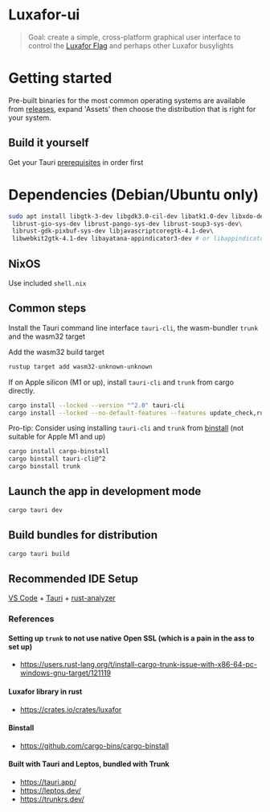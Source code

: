 # Luxafor-ui
>Goal: create a simple, cross-platform graphical user interface to control the [Luxafor Flag](https://luxafor.com/products/) and perhaps other Luxafor busylights


# Getting started

Pre-built binaries for the most common operating systems are available from [releases](https://github.com/nibrobb/luxafor-ui/releases), expand 'Assets' then choose the distribution that is right for your system.


## Build it yourself
Get your Tauri [prerequisites](https://tauri.app/start/prerequisites/) in order first

# Dependencies (Debian/Ubuntu only)
```bash
sudo apt install libgtk-3-dev libgdk3.0-cil-dev libatk1.0-dev libxdo-dev\
 librust-gio-sys-dev librust-pango-sys-dev librust-soup3-sys-dev\
 librust-gdk-pixbuf-sys-dev libjavascriptcoregtk-4.1-dev\
 libwebkit2gtk-4.1-dev libayatana-appindicator3-dev # or libappindicator3-dev
```

## NixOS
Use included `shell.nix`


## Common steps
Install the Tauri command line interface `tauri-cli`, the wasm-bundler `trunk` and the wasm32 target

Add the wasm32 build target
```bash
rustup target add wasm32-unknown-unknown
```

If on Apple silicon (M1 or up), install `tauri-cli` and `trunk` from cargo directly.
```bash
cargo install --locked --version "^2.0" tauri-cli
cargo install --locked --no-default-features --features update_check,rustls trunk
```

Pro-tip: Consider using installing `tauri-cli` and `trunk` from [binstall](https://github.com/cargo-bins/cargo-binstall) (not suitable for Apple M1 and up)
```bash
cargo install cargo-binstall
cargo binstall tauri-cli@^2
cargo binstall trunk
```

## Launch the app in development mode
```bash
cargo tauri dev
```

## Build bundles for distribution
```bash
cargo tauri build
```

## Recommended IDE Setup
[VS Code](https://code.visualstudio.com/) + [Tauri](https://marketplace.visualstudio.com/items?itemName=tauri-apps.tauri-vscode) + [rust-analyzer](https://marketplace.visualstudio.com/items?itemName=rust-lang.rust-analyzer)


### References
#### Setting up `trunk` to not use native Open SSL (which is a pain in the ass to set up)
- https://users.rust-lang.org/t/install-cargo-trunk-issue-with-x86-64-pc-windows-gnu-target/121119

#### Luxafor library in rust
- https://crates.io/crates/luxafor

#### Binstall
- https://github.com/cargo-bins/cargo-binstall

#### Built with Tauri and Leptos, bundled with Trunk
- https://tauri.app/
- https://leptos.dev/
- https://trunkrs.dev/

